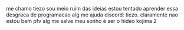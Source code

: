me chamo tiezo sou meio ruim das ideias
estou tentado aprender essa desgraca de programacao alg me ajuda
discord: tiezo.
claramente nao estou bem pfv alg me salve
meu sonho é ser o hideo kojima 2

<!---
Tiez0/Tiez0 is a ✨ special ✨ repository because its `README.md` (this file) appears on your GitHub profile.
You can click the Preview link to take a look at your changes.
--->
